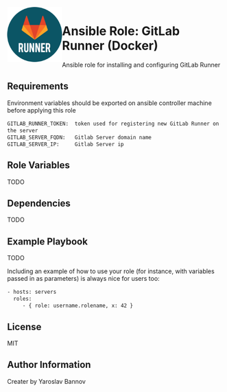 <img style="float:left" alight="left" height="128px" width="128px" src="https://github.com/iaroslavb/ansible-role-gitlab-runner-docker/raw/master/runner_logo.png">

Ansible Role: GitLab Runner (Docker)
=========

Ansible role for installing and configuring GitLab Runner

Requirements
------------

Environment variables should be exported on ansible controller machine before applying this role

```
GITLAB_RUNNER_TOKEN:  token used for registering new GitLab Runner on the server
GITLAB_SERVER_FQDN:   Gitlab Server domain name
GITLAB_SERVER_IP:     Gitlab Server ip
```

Role Variables
--------------

TODO

Dependencies
------------

TODO

Example Playbook
----------------

TODO

Including an example of how to use your role (for instance, with variables passed in as parameters) is always nice for users too:

    - hosts: servers
      roles:
         - { role: username.rolename, x: 42 }

License
-------

MIT

Author Information
------------------

Creater by Yaroslav Bannov
